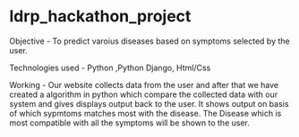 # ldrp_hackathon_project

Objective - To predict varoius diseases based on symptoms selected by the user.

Technologies used - Python ,Python Django, Html/Css

Working - Our website collects data from the user and after that we have created a algorithm in python which compare the collected data with our system and gives displays output back to the user. It shows output on basis of which sypmtoms matches most with the disease. The Disease which is most compatible with all the symptoms will be shown to the user.
